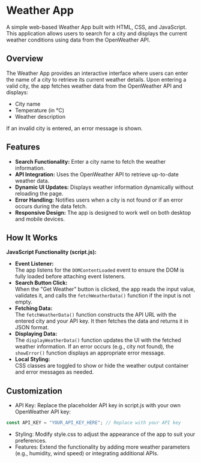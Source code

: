 # Weather App

A simple web-based Weather App built with HTML, CSS, and JavaScript. This application allows users to search for a city and displays the current weather conditions using data from the OpenWeather API.

## Overview

The Weather App provides an interactive interface where users can enter the name of a city to retrieve its current weather details. Upon entering a valid city, the app fetches weather data from the OpenWeather API and displays:
- City name
- Temperature (in °C)
- Weather description

If an invalid city is entered, an error message is shown.

## Features

- **Search Functionality:** Enter a city name to fetch the weather information.
- **API Integration:** Uses the OpenWeather API to retrieve up-to-date weather data.
- **Dynamic UI Updates:** Displays weather information dynamically without reloading the page.
- **Error Handling:** Notifies users when a city is not found or if an error occurs during the data fetch.
- **Responsive Design:** The app is designed to work well on both desktop and mobile devices.


## How It Works

**JavaScript Functionality (script.js):**  
   - **Event Listener:**  
     The app listens for the `DOMContentLoaded` event to ensure the DOM is fully loaded before attaching event listeners.
   - **Search Button Click:**  
     When the "Get Weather" button is clicked, the app reads the input value, validates it, and calls the `fetchWeatherData()` function if the input is not empty.
   - **Fetching Data:**  
     The `fetchWeatherData()` function constructs the API URL with the entered city and your API key. It then fetches the data and returns it in JSON format.
   - **Displaying Data:**  
     The `displayWeatherData()` function updates the UI with the fetched weather information. If an error occurs (e.g., city not found), the `showError()` function displays an appropriate error message.
   - **Local Styling:**  
     CSS classes are toggled to show or hide the weather output container and error messages as needed.


## Customization

- API Key:
Replace the placeholder API key in script.js with your own OpenWeather API key:

```javascript
const API_KEY = "YOUR_API_KEY_HERE"; // Replace with your API key
```
- Styling:
Modify style.css to adjust the appearance of the app to suit your preferences.
- Features:
Extend the functionality by adding more weather parameters (e.g., humidity, wind speed) or integrating additional APIs.



